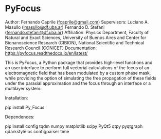 # PyFocus

Author: Fernando Caprile (fcaprile@gmail.com)
Supervisors: Luciano A. Masullo (lmasullo@df.uba.ar)
Fernando D. Stefani (fernando.stefani@df.uba.ar)
Affiliation: Physics Department, Faculty of Natural and Exact Sciences, University of Buenos Aires and Center for Bionanoscience Research (CIBION), National Scientific and Technical Research Council (CONICET)
Documentation: https://pyfocus.readthedocs.io/en/latest/

This is PyFocus, a Python package that provides high-level functions and an user interface to perform full vectorial calculations of the focus of an electromagnetic field that has been modulated by a custom phase mask, while providing the option of simulating the free propagation of these fields under the paraxial approximation and the focus through an interface or a multilayer system.

Installation: 

pip install Py_Focus

Dependences:

pip install config tqdm numpy matplotlib scipy PyQt5 qtpy pyqtgraph qdarkstyle os configparser time


